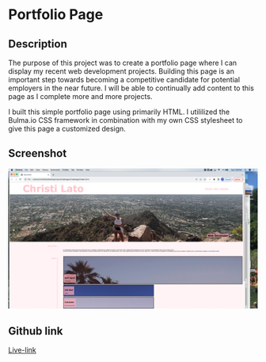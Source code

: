 # Portfolio Page

## Description
The purpose of this project was to create a portfolio page where I can display my recent web development projects. Building this page is an important step towards becoming a competitive candidate for potential employers in the near future. I will be able to continually add content to this page as I complete more and more projects.

I built this simple portfolio page using primarily HTML. I utililized the Bulma.io CSS framework in combination with my own CSS stylesheet to give this page a customized design.

## Screenshot

![Webpage screenshot](./Assets/Images/Screen%20Shot%202022-08-30%20at%207.26.36%20PM%20(2).png)

## Github link
[Live-link](https://christilato.github.io/Challenge2/)